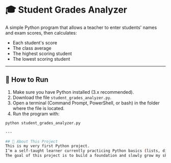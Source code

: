# 🎓 Student Grades Analyzer

A simple Python program that allows a teacher to enter students' names and exam scores, then calculates:

- Each student's score  
- The class average  
- The highest scoring student  
- The lowest scoring student  

---

## 🚀 How to Run

1. Make sure you have Python installed (3.x recommended).  
2. Download the file `student_grades_analyzer.py`.  
3. Open a terminal (Command Prompt, PowerShell, or bash) in the folder where the file is located.  
4. Run the program with:  

```bash
python student_grades_analyzer.py

---

## 🙌 About This Project
This is my very first Python project.  
I’m a self-taught learner currently practicing Python basics (lists, dictionaries, sets, loops, etc.).  
The goal of this project is to build a foundation and slowly grow my skills toward more advanced projects.  
